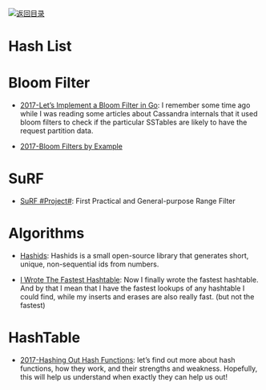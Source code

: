 [![返回目录](https://user-images.githubusercontent.com/5803001/38079637-ff0abcf0-3371-11e8-9b76-ad651620afc7.jpg)](https://github.com/wx-chevalier/Awesome-Lists)

# Hash List

# Bloom Filter

- [2017-Let’s Implement a Bloom Filter in Go](https://codeburst.io/lets-implement-a-bloom-filter-in-go-b2da8a4b849f): I remember some time ago while I was reading some articles about Cassandra internals that it used bloom filters to check if the particular SSTables are likely to have the request partition data.

- [2017-Bloom Filters by Example](https://llimllib.github.io/bloomfilter-tutorial/)

# SuRF

- [SuRF #Project#](https://github.com/efficient/SuRF): First Practical and General-purpose Range Filter

# Algorithms

- [Hashids](https://hashids.org/): Hashids is a small open-source library that generates short, unique, non-sequential ids from numbers.

- [I Wrote The Fastest Hashtable](http://6me.us/sGhX): Now I finally wrote the fastest hashtable. And by that I mean that I have the fastest lookups of any hashtable I could find, while my inserts and erases are also really fast. (but not the fastest)

# HashTable

- [2017-Hashing Out Hash Functions](https://dev.to/vaidehijoshi/hashing-out-hash-functions): let’s find out more about hash functions, how they work, and their strengths and weakness. Hopefully, this will help us understand when exactly they can help us out!
